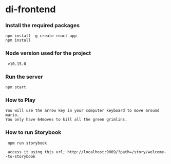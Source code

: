 # di-frontend

### Install the required packages
```
npm install -g create-react-app
npm install
```
### Node version used for the project
     v10.15.0

### Run the server
```
npm start
```
### How to Play
```
You will use the arrow key in your computer keyboard to move around mario.
You only have 64moves to kill all the green grimlins.
```
### How to run Storybook
     npm run storybook 
     
     access it using this url; http://localhost:9009/?path=/story/welcome--to-storybook